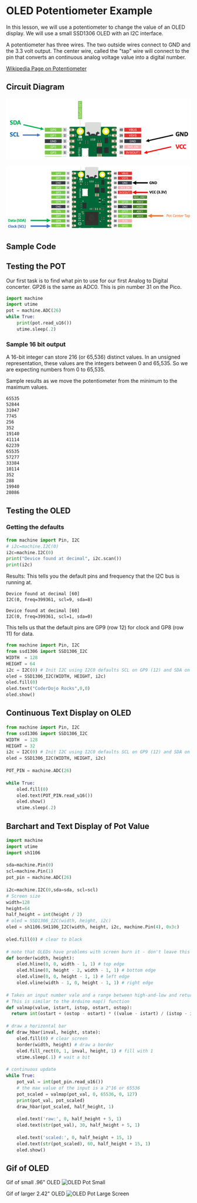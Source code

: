 # OLED Potentiometer Example

In this lesson, we will use a potentiometer to change the value of an OLED display.  We will use a small SSD1306 OLED with an I2C interface.

A potentiometer has three wires.  The two outside wires connect to GND and the 3.3 volt output.  The center wire, called the "tap" wire will connect to the pin that converts an continuous analog voltage value into a digital number.

[Wikipedia Page on Potentiometer](https://en.wikipedia.org/wiki/Potentiometer)

## Circuit Diagram

![](../img/oled-i2c-clock-data.png)

![](../img/oled-pot-lab-pins.png)
## Sample Code

## Testing the POT

Our first task is to find what pin to use for our first Analog to Digital concerter. GP26 is the same as ADC0.  This is pin number 31 on the Pico.

```py
import machine
import utime
pot = machine.ADC(26)
while True:
    print(pot.read_u16())
    utime.sleep(.2)
```
### Sample 16 bit output
A 16-bit integer can store 216 (or 65,536) distinct values. In an unsigned representation, these values are the integers between 0 and 65,535.  So we are expecting numbers from 0 to 65,535.

Sample results as we move the potentiometer from the minimum to the maximum values.
```data
65535
52844
31047
7745
256
352
19140
41114
62239
65535
57277
33384
10114
352
288
19940
28086
```

## Testing the OLED

### Getting the defaults

```py
from machine import Pin, I2C
# i2c=machine.I2C(0)
i2c=machine.I2C(0)
print("Device found at decimal", i2c.scan())
print(i2c)
```

Results:
This tells you the default pins and frequency that the I2C bus is running at.

```data
Device found at decimal [60]
I2C(0, freq=399361, scl=9, sda=8)
```

```data
Device found at decimal [60]
I2C(0, freq=399361, scl=1, sda=0)
```

This tells us that the default pins are GP9 (row 12) for clock and GP8 (row 11) for data.

```py
from machine import Pin, I2C
from ssd1306 import SSD1306_I2C
WIDTH  = 128
HEIGHT = 64
i2c = I2C(0) # Init I2C using I2C0 defaults SCL on GP9 (12) and SDA on GP8 (11) 
oled = SSD1306_I2C(WIDTH, HEIGHT, i2c)
oled.fill(0)
oled.text("CoderDojo Rocks",0,0)
oled.show()
```

## Continuous Text Display on OLED

```py
from machine import Pin, I2C
from ssd1306 import SSD1306_I2C
WIDTH  = 128
HEIGHT = 32
i2c = I2C(0) # Init I2C using I2C0 defaults SCL on GP9 (12) and SDA on GP8 (11) 
oled = SSD1306_I2C(WIDTH, HEIGHT, i2c)

POT_PIN = machine.ADC(26)
 
while True:
    oled.fill(0)
    oled.text(POT_PIN.read_u16())
    oled.show()
    utime.sleep(.2)
```

## Barchart and Text Display of Pot Value

```py
import machine
import utime
import sh1106

sda=machine.Pin(0)
scl=machine.Pin(1)
pot_pin = machine.ADC(26)

i2c=machine.I2C(0,sda=sda, scl=scl)
# Screen size
width=128
height=64
half_height = int(height / 2)
# oled = SSD1306_I2C(width, height, i2c)
oled = sh1106.SH1106_I2C(width, height, i2c, machine.Pin(4), 0x3c)

oled.fill(0) # clear to black

# note that OLEDs have problems with screen burn it - don't leave this on too long!
def border(width, height):
    oled.hline(0, 0, width - 1, 1) # top edge
    oled.hline(0, height - 2, width - 1, 1) # bottom edge
    oled.vline(0, 0, height - 1, 1) # left edge
    oled.vline(width - 1, 0, height - 1, 1) # right edge

# Takes an input number vale and a range between high-and-low and returns it scaled to the new range
# This is similar to the Arduino map() function
def valmap(value, istart, istop, ostart, ostop):
  return int(ostart + (ostop - ostart) * ((value - istart) / (istop - istart)))

# draw a horizontal bar
def draw_hbar(inval, height, state):
    oled.fill(0) # clear screen
    border(width, height) # draw a border
    oled.fill_rect(0, 1, inval, height, 1) # fill with 1
    utime.sleep(.1) # wait a bit
    
# continuous update
while True:
    pot_val = int(pot_pin.read_u16())
    # the max value of the input is a 2^16 or 65536
    pot_scaled = valmap(pot_val, 0, 65536, 0, 127)
    print(pot_val, pot_scaled)
    draw_hbar(pot_scaled, half_height, 1)
    
    oled.text('raw:', 0, half_height + 5, 1)
    oled.text(str(pot_val), 30, half_height + 5, 1)
    
    oled.text('scaled:', 0, half_height + 15, 1)
    oled.text(str(pot_scaled), 60, half_height + 15, 1)
    oled.show()  
```
## Gif of OLED

Gif of small .96" OLED
![OLED Pot Small](../img/pot-oled.gif)

Gif of larger 2.42" OLED
![OLED Pot Large Screen](../img/oled-pot-i2c-large.gif)